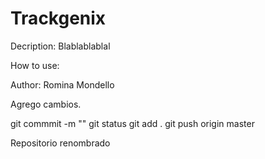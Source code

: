 # Trackgenix

Decription:
Blablablablal

How to use:


Author:
Romina Mondello

Agrego cambios.

git commmit -m ""
git status
git add .
git push origin master


Repositorio renombrado